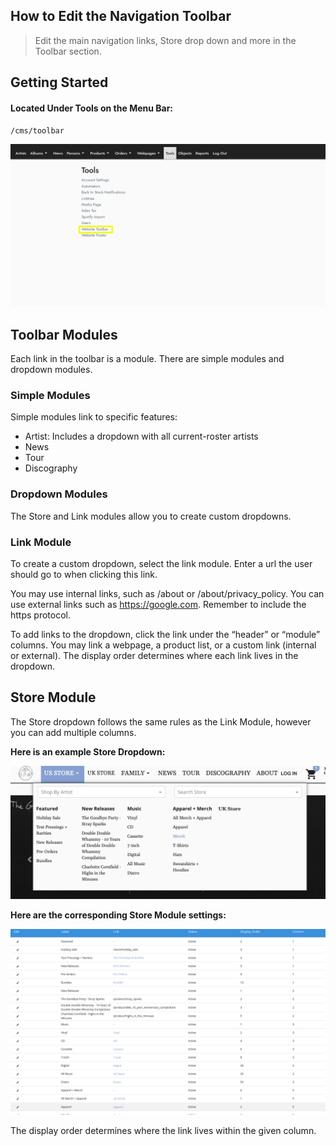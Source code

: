 ## How to Edit the Navigation Toolbar
> Edit the main navigation links, Store drop down and more in the Toolbar section. 

## Getting Started 
#### Located Under Tools on the Menu Bar: <br />

``/cms/toolbar``

![](views/toolbar.png)

## Toolbar Modules
Each link in the toolbar is a module. There are simple modules and dropdown modules.

### Simple Modules
Simple modules link to specific features:

- Artist: Includes a dropdown with all current-roster artists
- News
- Tour
- Discography

### Dropdown Modules
The Store and Link modules allow you to create custom dropdowns.

### Link Module
To create a custom dropdown, select the link module. Enter a url the user should go to when clicking this link.  

You may use internal links, such as /about or /about/privacy_policy.  You can use external links such as https://google.com. Remember to include the https protocol.

To add links to the dropdown, click the link under the “header” or “module” columns.  You may link a webpage, a product list, or a custom link (internal or external).  The display order determines where each link lives in the dropdown.

## Store Module
The Store dropdown follows the same rules as the Link Module, however you can add multiple columns. 

**Here is an example Store Dropdown:**

![](views/store_module_drop_down.png)

**Here are the corresponding Store Module settings:**

![](views/store_module_cms.png)


The display order determines where the link lives within the given column.
